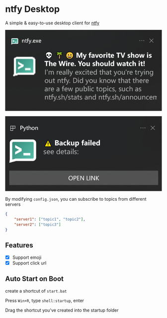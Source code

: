 # ntfy Desktop

A simple & easy-to-use desktop client for [ntfy](https://github.com/binwiederhier/ntfy)

![](Screenshot01.png)

![](Screenshot02.png)

By modifying `config.json`, you can subscribe to topics from different servers

```json
{
    "server1": ["topic1", "topic2"],
    "server2": ["topic3"]
}
```

## Features

- [x] Support emoji
- [x] Support click url

## Auto Start on Boot

create a shortcut of `start.bat`

Press `Win+R`, type `shell:startup`, enter

Drag the shortcut you've created into the startup folder